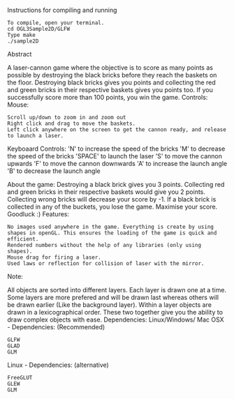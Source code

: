 Instructions for compiling and running

    To compile, open your terminal.
    cd OGL3Sample2D/GLFW
    Type make
    ./sample2D

Abstract

A laser-cannon game where the objective is to score as many points as possible by destroying the black bricks before they reach the baskets on the floor. Destroying black bricks gives you points and collecting the red and green bricks in their respective baskets gives you points too. If you successfully score more than 100 points, you win the game.
Controls:
Mouse:

    Scroll up/down to zoom in and zoom out
    Right click and drag to move the baskets.
    Left click anywhere on the screen to get the cannon ready, and release to launch a laser.

Keyboaard Controls:
    'N' to increase the speed of the bricks
    'M' to decrease the speed of the bricks
    'SPACE' to launch the laser
    'S' to move the cannon upwards
    'F' to move the cannon downwards
    'A' to increase the launch angle
    'B' to decrease the launch angle

About the game:
    Destroying a black brick gives you 3 points.
    Collecting red and green bricks in their respective baskets would give you 2 points.
    Collecting wrong bricks will decrease your score by -1.
    If a black brick is collected in any of the buckets, you lose the game.
    Maximise your score. Goodluck :)
Features:

    No images used anywhere in the game. Everything is create by using shapes in openGL. This ensures the loading of the game is quick and efficient.
    Rendered numbers without the help of any libraries (only using shapes).
    Mouse drag for firing a laser.
    Used laws or reflection for collision of laser with the mirror.

Note:

All objects are sorted into different layers. Each layer is drawn one at a time. Some layers are more prefered and will be drawn last whereas others will be drawn earlier (Like the background layer). Within a layer objects are drawn in a lexicographical order. These two together give you the ability to draw complex objects with ease.
Dependencies:
Linux/Windows/ Mac OSX - Dependencies: (Recommended)

    GLFW
    GLAD
    GLM

Linux - Dependencies: (alternative)

    FreeGLUT
    GLEW
    GLM
